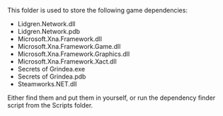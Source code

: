This folder is used to store the following game dependencies:
* Lidgren.Network.dll
* Lidgren.Network.pdb
* Microsoft.Xna.Framework.dll
* Microsoft.Xna.Framework.Game.dll
* Microsoft.Xna.Framework.Graphics.dll
* Microsoft.Xna.Framework.Xact.dll
* Secrets of Grindea.exe
* Secrets of Grindea.pdb
* Steamworks.NET.dll

Either find them and put them in yourself, or run the dependency finder script from the Scripts folder.